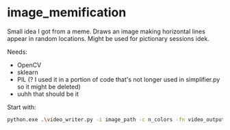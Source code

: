 # image_memification
Small idea I got from a meme. Draws an image making horizontal lines appear in random locations. Might be used for pictionary sessions idek.

Needs: 
- OpenCV
- sklearn
- PIL (? I used it in a portion of code that's not longer used in simplifier.py so it might be deleted)
- uuhh that should be it

Start with:
```bash
python.exe .\video_writer.py -i image_path -c n_colors -fn video_output_name
```
